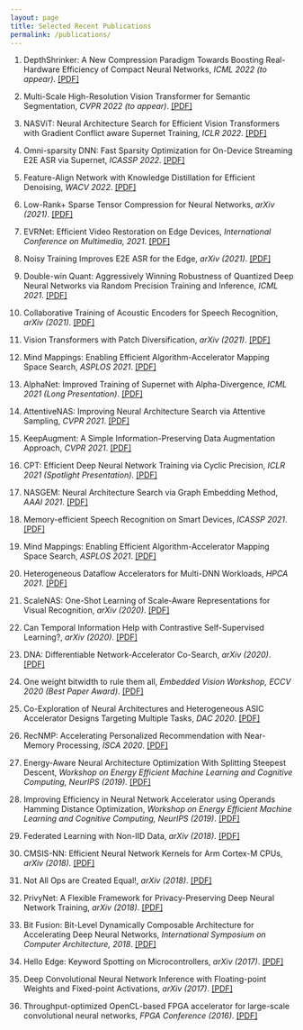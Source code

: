 ```yaml
---
layout: page
title: Selected Recent Publications
permalink: /publications/
---
```

1. DepthShrinker: A New Compression Paradigm Towards Boosting Real-Hardware Efficiency of Compact Neural Networks,
*ICML 2022 (to appear)*. [[PDF]](https://arxiv.org/pdf/2206.00843.pdf)

1. Multi-Scale High-Resolution Vision Transformer for Semantic Segmentation,
*CVPR 2022 (to appear)*. [[PDF]](http://128.84.4.34/pdf/2111.01236)

1. NASViT: Neural Architecture Search for Efficient Vision Transformers with Gradient Conflict aware Supernet Training,
*ICLR 2022*. [[PDF]](https://openreview.net/pdf?id=Qaw16njk6L)

1. Omni-sparsity DNN: Fast Sparsity Optimization for On-Device Streaming E2E ASR via Supernet,
*ICASSP 2022*. [[PDF]](https://arxiv.org/pdf/2110.08352.pdf)

1. Feature-Align Network with Knowledge Distillation for Efficient Denoising,
*WACV 2022*. [[PDF]](https://openaccess.thecvf.com/content/WACV2022W/WACI/papers/Young_Feature-Align_Network_With_Knowledge_Distillation_for_Efficient_Denoising_WACVW_2022_paper.pdf)

1. Low-Rank+ Sparse Tensor Compression for Neural Networks,
*arXiv (2021)*. [[PDF]](https://arxiv.org/pdf/2111.01697.pdf)

1. EVRNet: Efficient Video Restoration on Edge Devices,
*International Conference on Multimedia, 2021*. [[PDF]](https://arxiv.org/pdf/2012.02228.pdf)

1. Noisy Training Improves E2E ASR for the Edge,
*arXiv (2021)*. [[PDF]](https://arxiv.org/pdf/2107.04677.pdf)

1. Double-win Quant: Aggressively Winning Robustness of Quantized Deep Neural Networks via Random Precision Training and Inference,
*ICML 2021*. [[PDF]](http://proceedings.mlr.press/v139/fu21c/fu21c.pdf)

1. Collaborative Training of Acoustic Encoders for Speech Recognition,
*arXiv (2021)*. [[PDF]](https://arxiv.org/pdf/2106.08960.pdf)

1. Vision Transformers with Patch Diversification,
*arXiv (2021)*. [[PDF]](https://arxiv.org/pdf/2104.12753.pdf)

1. Mind Mappings: Enabling Efficient Algorithm-Accelerator Mapping Space Search,
*ASPLOS 2021*. [[PDF]](https://https://arxiv.org/pdf/2103.01489.pdf)

1. AlphaNet: Improved Training of Supernet with Alpha-Divergence,
*ICML 2021 (Long Presentation)*. [[PDF]](https://arxiv.org/pdf/2102.07954.pdf)

1. AttentiveNAS: Improving Neural Architecture Search via Attentive Sampling,
*CVPR 2021*. [[PDF]](https://arxiv.org/pdf/2011.09011.pdf)

1. KeepAugment: A Simple Information-Preserving Data Augmentation Approach,
*CVPR 2021*. [[PDF]](https://arxiv.org/pdf/2011.11778.pdf)

1. CPT: Efficient Deep Neural Network Training via Cyclic Precision,
*ICLR 2021 (Spotlight Presentation)*. [[PDF]](https://arxiv.org/pdf/2101.09868.pdf)

1. NASGEM: Neural Architecture Search via Graph Embedding Method,
*AAAI 2021*. [[PDF]](https://arxiv.org/pdf/2007.04452.pdf)

1. Memory-efficient Speech Recognition on Smart Devices,
*ICASSP 2021*. [[PDF]](https://arxiv.org/pdf/2102.11531.pdf)

1. Mind Mappings: Enabling Efficient Algorithm-Accelerator Mapping Space Search,
*ASPLOS 2021*. [[PDF]](https://arxiv.org/pdf/2103.01489.pdf)

1. Heterogeneous Dataflow Accelerators for Multi-DNN Workloads,
*HPCA 2021*. [[PDF]](https://arxiv.org/pdf/1909.07437.pdf)

1. ScaleNAS: One-Shot Learning of Scale-Aware Representations for
Visual Recognition,
*arXiv (2020)*. [[PDF]](https://arxiv.org/pdf/2011.14584.pdf)

1. Can Temporal Information Help with Contrastive Self-Supervised Learning?,
*arXiv (2020)*. [[PDF]](https://arxiv.org/pdf/2011.13046.pdf)

1. DNA: Differentiable Network-Accelerator Co-Search,
*arXiv (2020)*. [[PDF]](https://arxiv.org/pdf/2010.14778.pdf)

1. One weight bitwidth to rule them all,
*Embedded Vision Workshop, ECCV 2020 (Best Paper Award)*. [[PDF]](https://arxiv.org/pdf/2008.09916.pdf)

1. Co-Exploration of Neural Architectures and Heterogeneous ASIC Accelerator 
Designs Targeting Multiple Tasks,
*DAC 2020*. [[PDF]](https://arxiv.org/pdf/2002.04116.pdf)

1. RecNMP: Accelerating Personalized Recommendation with Near-Memory Processing,
*ISCA 2020*. [[PDF]](https://arxiv.org/pdf/1912.12953.pdf)

1. Energy-Aware Neural Architecture Optimization With Splitting Steepest Descent, 
*Workshop on Energy Efficient Machine Learning and Cognitive Computing, NeurIPS (2019)*. [[PDF]](https://arxiv.org/pdf/1910.03103.pdf)

1. Improving Efficiency in Neural Network Accelerator using Operands Hamming Distance Optimization,
*Workshop on Energy Efficient Machine Learning and Cognitive Computing, NeurIPS (2019)*. [[PDF]](https://arxiv.org/pdf/2002.05293.pdf)

1. Federated Learning with Non-IID Data,
*arXiv (2018)*. [[PDF]](https://arxiv.org/pdf/1806.00582.pdf)

1. CMSIS-NN: Efficient Neural Network Kernels for Arm Cortex-M CPUs,
*arXiv (2018)*. [[PDF]](https://arxiv.org/pdf/1801.06601.pdf)

1. Not All Ops are Created Equal!,
*arXiv (2018)*. [[PDF]](https://arxiv.org/pdf/1801.04326.pdf)

1. PrivyNet: A Flexible Framework for Privacy-Preserving Deep Neural Network Training,
*arXiv (2018)*. [[PDF]](https://arxiv.org/pdf/1709.06161.pdf)

1. Bit Fusion: Bit-Level Dynamically Composable Architecture for Accelerating Deep Neural Networks, 
*International Symposium on Computer Architecture, 2018*. [[PDF]](https://arxiv.org/pdf/1712.01507.pdf)

1. Hello Edge: Keyword Spotting on Microcontrollers, 
*arXiv (2017)*. [[PDF]](https://arxiv.org/pdf/1711.07128.pdf)

1. Deep Convolutional Neural Network Inference with Floating-point Weights and Fixed-point Activations,
*arXiv (2017)*. [[PDF]](https://arxiv.org/pdf/1703.03073.pdf)

1. Throughput-optimized OpenCL-based FPGA accelerator for large-scale convolutional neural networks,
*FPGA Conference (2016)*. [[PDF]](https://dl.acm.org/citation.cfm?id=2847276)
